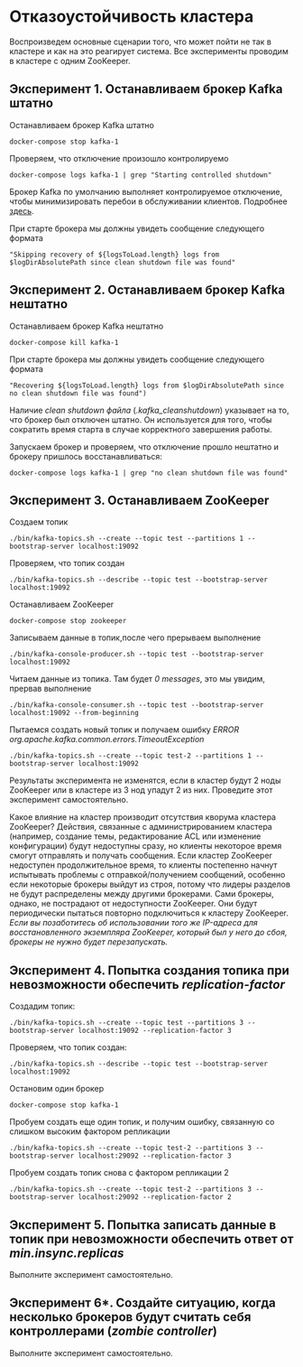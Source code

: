 # Отказоустойчивость кластера

Воспроизведем основные сценарии того, что может пойти не так в кластере и как на это реагирует система. Все эксперименты проводим в кластере с одним ZooKeeper.

## Эксперимент 1. Останавливаем брокер Kafka штатно

Останавливаем брокер Kafka штатно

```
docker-compose stop kafka-1
```

Проверяем, что отключение произошло контролируемо

```
docker-compose logs kafka-1 | grep "Starting controlled shutdown"
```

Брокер Kafka по умолчанию выполняет контролируемое отключение, чтобы минимизировать перебои в обслуживании клиентов. Подробнее [здесь](https://www.confluent.io/blog/apache-kafka-supports-200k-partitions-per-cluster/#:~:text=The%20Kafka%20broker%20does%20a,it%27s%20about%20to%20shut%20down).

При старте брокера мы должны увидеть сообщение следующего формата

```
"Skipping recovery of ${logsToLoad.length} logs from $logDirAbsolutePath since clean shutdown file was found"
```

## Эксперимент 2. Останавливаем брокер Kafka нештатно

Останавливаем брокер Kafka нештатно

```
docker-compose kill kafka-1
```

При старте брокера мы должны увидеть сообщение следующего формата

```
"Recovering ${logsToLoad.length} logs from $logDirAbsolutePath since no clean shutdown file was found")
```

Наличие *clean shutdown файла* (*.kafka_cleanshutdown*) указывает на то, что брокер был отключен штатно. Он используется для того, чтобы сократить время старта в случае корректного завершения работы.

Запускаем брокер и проверяем, что отключение прошло нештатно и брокеру пришлось восстанавливаться:

```
docker-compose logs kafka-1 | grep "no clean shutdown file was found"
```

## Эксперимент 3. Останавливаем ZooKeeper

Создаем топик

```
./bin/kafka-topics.sh --create --topic test --partitions 1 --bootstrap-server localhost:19092
```

Проверяем, что топик создан

```
./bin/kafka-topics.sh --describe --topic test --bootstrap-server localhost:19092
```

Останавливаем ZooKeeper

```
docker-compose stop zookeeper
```

Записываем данные в топик,после чего прерываем выполнение

```
./bin/kafka-console-producer.sh --topic test --bootstrap-server localhost:19092
```

Читаем данные из топика. Там будет *0 messages*, это мы увидим, прервав выполнение

```
./bin/kafka-console-consumer.sh --topic test --bootstrap-server localhost:19092 --from-beginning
```

Пытаемся создать новый топик и получаем ошибку *ERROR org.apache.kafka.common.errors.TimeoutException*

```
./bin/kafka-topics.sh --create --topic test-2 --partitions 1 --bootstrap-server localhost:19092
```

Результаты эксперимента не изменятся, если в кластер будут 2 ноды ZooKeeper или в кластере из 3 нод упадут 2 из них. Проведите этот эксперимент самостоятельно.

Какое влияние на кластер производит отсутствия кворума кластера ZooKeeper? Действия, связанные с администрированием кластера (например, создание темы, редактирование ACL или изменение конфигурации) будут недоступны сразу, но клиенты некоторое время смогут отправлять и получать сообщения. Если кластер ZooKeeper недоступен продолжительное время, то клиенты постепенно начнут испытывать проблемы с отправкой/получением сообщений, особенно если некоторые брокеры выйдут из строя, потому что лидеры разделов не будут распределены между другими брокерами. Сами брокеры, однако, не пострадают от недоступности ZooKeeper. Они будут периодически пытаться повторно подключиться к кластеру ZooKeeper. *Если вы позаботитесь об использовании того же IP-адреса для восстановленного экземпляра ZooKeeper, который был у него до сбоя, брокеры не нужно будет перезапускать.*

## Эксперимент 4. Попытка создания топика при невозможности обеспечить *replication-factor*

Создадим топик:

```
./bin/kafka-topics.sh --create --topic test --partitions 3 --bootstrap-server localhost:19092 --replication-factor 3
```

Проверяем, что топик создан:

```
./bin/kafka-topics.sh --describe --topic test --bootstrap-server localhost:19092
```

Остановим один брокер

```
docker-compose stop kafka-1
```

Пробуем создать еще один топик, и получим ошибку, связанную со слишком высоким фактором репликации

```
./bin/kafka-topics.sh --create --topic test-2 --partitions 3 --bootstrap-server localhost:29092 --replication-factor 3
```

Пробуем создать топик снова с фактором репликации 2

```
./bin/kafka-topics.sh --create --topic test-2 --partitions 3 --bootstrap-server localhost:29092 --replication-factor 2
```

## Эксперимент 5. Попытка записать данные в топик при невозможности обеспечить ответ от *min.insync.replicas*

Выполните эксперимент самостоятельно.

## Эксперимент 6*. Cоздайте ситуацию, когда несколько брокеров будут считать себя контроллерами (*zombie controller*)

Выполните эксперимент самостоятельно.
